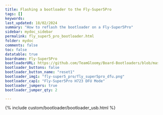 ```yaml
---
title: Flashing a bootloader to the Fly-Super5Pro
tags: []
keywords: 
last_updated: 18/02/2024
summary: "How to reflash the bootloader on a Fly-Super5Pro"
sidebar: mydoc_sidebar
permalink: fly_super5_pro_bootloader.html
folder: mydoc
comments: false
toc: false
datatable: true
boardname: Fly-Super5Pro
bootloaderURL: https://github.com/TeamGloomy/Board-Bootloaders/blob/master/STM32H723/Fly-Super5Pro-H723-Bootloader.bin
bootloader_buttons: false
bootloader_button_name: "reset1"
bootloader_img1: "fly-super5_pro/fly_super5pro_dfu.png"
bootloader_cap1: "Fly-Super5Pro H723 DFU Mode"
bootloader_jumpers: true
bootloader_jumper_qty: 2

---
```


{% include custom/bootloader/bootloader_usb.html %}
